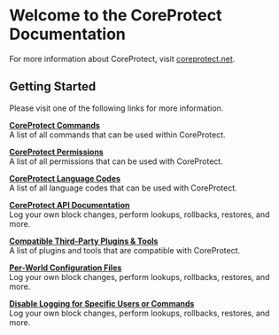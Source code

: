 # Welcome to the CoreProtect Documentation

For more information about CoreProtect, visit [coreprotect.net](http://coreprotect.net).

## Getting Started

Please visit one of the following links for more information.

[**CoreProtect Commands**](/commands/)  
A list of all commands that can be used within CoreProtect.

[**CoreProtect Permissions**](/permissions/)  
A list of all permissions that can be used with CoreProtect.  

[**CoreProtect Language Codes**](/languages/)  
A list of all language codes that can be used with CoreProtect.  

[**CoreProtect API Documentation**](/api/)  
Log your own block changes, perform lookups, rollbacks, restores, and more.  

[**Compatible Third-Party Plugins & Tools**](/tools-integrations/)  
A list of plugins and tools that are compatible with CoreProtect.  

[**Per-World Configuration Files**](/config/#per-world-configuration)  
Log your own block changes, perform lookups, rollbacks, restores, and more.  

[**Disable Logging for Specific Users or Commands**](/config/#disabling-logging)  
Log your own block changes, perform lookups, rollbacks, restores, and more.  
